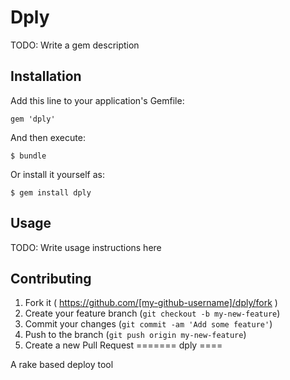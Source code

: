 # Dply

TODO: Write a gem description

## Installation

Add this line to your application's Gemfile:

    gem 'dply'

And then execute:

    $ bundle

Or install it yourself as:

    $ gem install dply

## Usage

TODO: Write usage instructions here

## Contributing

1. Fork it ( https://github.com/[my-github-username]/dply/fork )
2. Create your feature branch (`git checkout -b my-new-feature`)
3. Commit your changes (`git commit -am 'Add some feature'`)
4. Push to the branch (`git push origin my-new-feature`)
5. Create a new Pull Request
=======
dply
====

A rake based deploy tool
